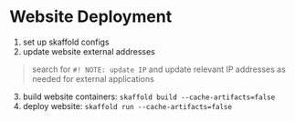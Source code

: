 # Website Deployment

1) set up skaffold configs
2) update website external addresses
> search for `#! NOTE: update IP` and update relevant IP addresses as needed for external applications
3) build website containers: `skaffold build --cache-artifacts=false`
4) deploy website: `skaffold run --cache-artifacts=false`
